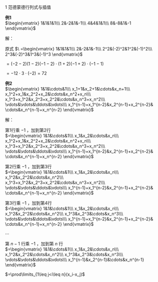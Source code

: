 1 范德蒙德行列式与插值  
  
**例1**  
 $\begin{vmatrix}  
1&1&1&1\\\   
2&-2&1&-1\\\    
4&4&1&1\\\   
8&-8&1&-1  
\end{vmatrix}$   
  
解：  
  
原式 $\ =\begin{vmatrix}  
1&1&1&1\\\   
2&-2&1&-1\\\    
2^2&(-2)^2&1^2&(-1)^2\\\   
2^3&(-2)^3&1^3&(-1)^3  
\end{vmatrix}$   
  
 $=(-2-2)(1-2)(-1-2)\cdot(1+2)(-1+2)\cdot(-1-1)$   
  
 $=-12\cdot3\cdot(-2)=72$   
  
**例2**  
 $\begin{vmatrix}  
1&1&\cdots&1\\\   
x_1+1&x_2+1&\cdots&x_n+1\\\    
x_1^2+x_1&x_2^2+x_2&\cdots&x_n^2+x_n\\\    
x_1^3+x_1^2&x_2^3+x_2^2&\cdots&x_n^3+x_n^2\\\    
\vdots&\vdots&\ddots&\vdots\\\   
x_1^{n-1}+x_1^{n-2}&x_2^{n-1}+x_2^{n-2}&  
\cdots&x_n^{n-1}+x_n^{n-2}  
\end{vmatrix}$   
  
解：  
  
第1行乘 $-1$ ，加到第2行  
 $=\begin{vmatrix}  
1&1&\cdots&1\\\   
x_1&x_2&\cdots&x_n\\\    
x_1^2+x_1&x_2^2+x_2&\cdots&x_n^2+x_n\\\    
x_1^3+x_1^2&x_2^3+x_2^2&\cdots&x_n^3+x_n^2\\\    
\vdots&\vdots&\ddots&\vdots\\\   
x_1^{n-1}+x_1^{n-2}&x_2^{n-1}+x_2^{n-2}&  
\cdots&x_n^{n-1}+x_n^{n-2}  
\end{vmatrix}$   
  
第2行乘 $-1$ ，加到第3行  
 $=\begin{vmatrix}  
1&1&\cdots&1\\\   
x_1&x_2&\cdots&x_n\\\    
x_1^2&x_2^2&\cdots&x_n^2\\\    
x_1^3+x_1^2&x_2^3+x_2^2&\cdots&x_n^3+x_n^2\\\    
\vdots&\vdots&\ddots&\vdots\\\   
x_1^{n-1}+x_1^{n-2}&x_2^{n-1}+x_2^{n-2}&  
\cdots&x_n^{n-1}+x_n^{n-2}  
\end{vmatrix}$   
  
第3行乘 $-1$ ，加到第4行  
 $=\begin{vmatrix}  
1&1&\cdots&1\\\   
x_1&x_2&\cdots&x_n\\\    
x_1^2&x_2^2&\cdots&x_n^2\\\    
x_1^3&x_2^3&\cdots&x_n^3\\\    
\vdots&\vdots&\ddots&\vdots\\\   
x_1^{n-1}+x_1^{n-2}&x_2^{n-1}+x_2^{n-2}&  
\cdots&x_n^{n-1}+x_n^{n-2}  
\end{vmatrix}$   
  
 $\cdots$   
  
第 $n-1$ 行乘 $-1$ ，加到第 $n$ 行  
 $=\begin{vmatrix}  
1&1&\cdots&1\\\   
x_1&x_2&\cdots&x_n\\\    
x_1^2&x_2^2&\cdots&x_n^2\\\    
x_1^3&x_2^3&\cdots&x_n^3\\\    
\vdots&\vdots&\ddots&\vdots\\\   
x_1^{n-1}&x_2^{n-1}&\cdots&x_n^{n-1}  
\end{vmatrix}$   
  
 $=\prod\limits_{1\leq j<i\leq n}(x_i-x_j)$   
